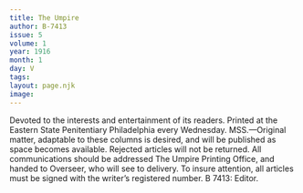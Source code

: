 ```yaml
---
title: The Umpire
author: B-7413
issue: 5
volume: 1
year: 1916
month: 1
day: V
tags:
layout: page.njk
image:
---
```

Devoted to the interests and entertainment of its readers.    Printed at the Eastern State Penitentiary Philadelphia every Wednesday.    MSS.—Original matter, adaptable to these columns is desired, and will be published as space becomes available. Rejected articles will not be returned.    All communications should be addressed The Umpire Printing Office, and handed to Overseer, who will see to delivery.    To insure attention, all articles must be signed with the writer’s registered number.   B 7413: Editor. 




